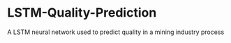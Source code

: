 # LSTM-Quality-Prediction
A LSTM neural network used to predict quality in a mining industry process
